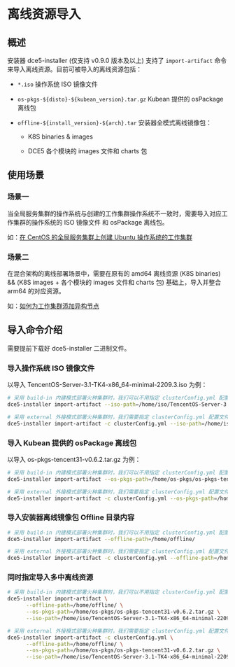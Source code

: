 # 离线资源导入

## 概述

安装器 dce5-installer (仅支持 v0.9.0 版本及以上) 支持了 `import-artifact` 命令来导入离线资源。目前可被导入的离线资源包括：

- `*.iso` 操作系统 ISO 镜像文件

- `os-pkgs-${disto}-${kubean_version}.tar.gz` Kubean 提供的 osPackage 离线包

- `offline-${install_version}-${arch}.tar` 安装器全模式离线镜像包：

  - K8S binaries & images

  - DCE5 各个模块的 images 文件和 charts 包

## 使用场景

### 场景一

当全局服务集群的操作系统与创建的工作集群操作系统不一致时，需要导入对应工作集群的操作系统的 ISO 镜像文件 和 osPackage 离线包。

如：[在 CentOS 的全局服务集群上创建 Ubuntu 操作系统的工作集群](../kpanda/best-practice/create-ubuntu-on-centos-platform.md)

### 场景二

在混合架构的离线部署场景中，需要在原有的 amd64 离线资源 (K8S binaries) && (K8S images + 各个模块的 images 文件和 charts 包) 基础上，导入并整合 arm64 的对应资源。

如：[如何为工作集群添加异构节点](../kpanda/best-practice/multi-arch.md)

## 导入命令介绍

需要提前下载好 dce5-installer 二进制文件。

### 导入操作系统 ISO 镜像文件

以导入 TencentOS-Server-3.1-TK4-x86_64-minimal-2209.3.iso 为例：

``` bash
# 采用 build-in 内建模式部署火种集群时，我们可以不用指定 clusterConfig.yml 配置文件
dce5-installer import-artifact --iso-path=/home/iso/TencentOS-Server-3.1-TK4-x86_64-minimal-2209.3.iso

# 采用 external 外接模式部署火种集群时，我们需要指定 clusterConfig.yml 配置文件
dce5-installer import-artifact -c clusterConfig.yml --iso-path=/home/iso/TencentOS-Server-3.1-TK4-x86_64-minimal-2209.3.iso

```

### 导入 Kubean 提供的 osPackage 离线包

以导入 os-pkgs-tencent31-v0.6.2.tar.gz 为例：

``` bash
# 采用 build-in 内建模式部署火种集群时，我们可以不用指定 clusterConfig.yml 配置文件
dce5-installer import-artifact --os-pkgs-path=/home/os-pkgs/os-pkgs-tencent31-v0.6.2.tar.gz

# 采用 external 外接模式部署火种集群时，我们需要指定 clusterConfig.yml 配置文件
dce5-installer import-artifact -c clusterConfig.yml --os-pkgs-path=/home/os-pkgs/os-pkgs-tencent31-v0.6.2.tar.gz

```

### 导入安装器离线镜像包 Offline 目录内容

``` bash
# 采用 build-in 内建模式部署火种集群时，我们可以不用指定 clusterConfig.yml 配置文件
dce5-installer import-artifact --offline-path=/home/offline/

# 采用 external 外接模式部署火种集群时，我们需要指定 clusterConfig.yml 配置文件
dce5-installer import-artifact -c clusterConfig.yml --offline-path=/home/offline/

```

### 同时指定导入多中离线资源

``` bash
# 采用 build-in 内建模式部署火种集群时，我们可以不用指定 clusterConfig.yml 配置文件
dce5-installer import-artifact \
      --offline-path=/home/offline/ \
      --os-pkgs-path=/home/os-pkgs/os-pkgs-tencent31-v0.6.2.tar.gz \
      --iso-path=/home/iso/TencentOS-Server-3.1-TK4-x86_64-minimal-2209.3.iso

# 采用 external 外接模式部署火种集群时，我们需要指定 clusterConfig.yml 配置文件
dce5-installer import-artifact -c clusterConfig.yml \
      --offline-path=/home/offline/ \
      --os-pkgs-path=/home/os-pkgs/os-pkgs-tencent31-v0.6.2.tar.gz \
      --iso-path=/home/iso/TencentOS-Server-3.1-TK4-x86_64-minimal-2209.3.iso

```
